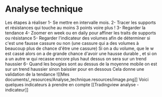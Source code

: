 # Analyse technique

Les étapes à réaliser
1- Se mettre en intervalle mois.
2- Tracer les supports et résistances qui touche au moins 3 points voire plus !
3- Regarder la tendance
4- Zoomer en week ou en daily pour affiner les traits de supports ou résistance
5- Regarder l'indicateur des volumes afin de déterminer si c'est une fausse cassure ou non (une cassure qui a des volumes à beaucoup plus de chance d'être une cassure)
Si on a du volume, que le w est cassé alors on a de grande chance d'avoir une hausse durable , et si on a un autre w qui recasse encore plus haut dessus on sera sur un trend haussier
6- Quand les bougies sont au dessus de la moyenne mobile on est sur un trend haussier sinon baissier pour en dessous
Cela donne une validation de la tendance
![[Mes documents/_resources/Analyse_technique.resources/image.png]]
Voici quelques indicateurs à prendre en compte [[Tradingview analyse - indicateur]]